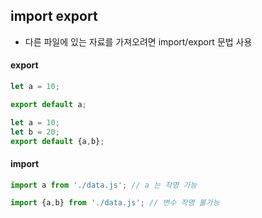 ## import export
- 다른 파일에 있는 자료를 가져오려면 import/export 문법 사용

#### export
```js
let a = 10;

export default a;
```
```js
let a = 10;
let b = 20;
export default {a,b};
```

#### import
```js
import a from './data.js'; // a 는 작명 가능
```
```js
import {a,b} from './data.js'; // 변수 작명 불가능
```